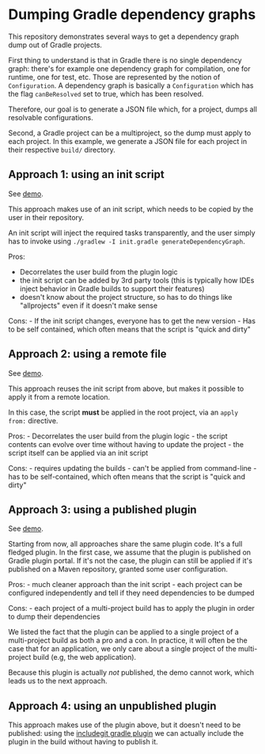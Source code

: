 # Dumping Gradle dependency graphs

This repository demonstrates several ways to get a dependency graph dump out of Gradle projects.

First thing to understand is that in Gradle there is no single dependency graph: there's for example one dependency graph for compilation, one for runtime, one for test, etc.
Those are represented by the notion of `Configuration`.
A dependency graph is basically a `Configuration` which has the flag `canBeResolved` set to true, which has been resolved.

Therefore, our goal is to generate a JSON file which, for a project, dumps all resolvable configurations.

Second, a Gradle project can be a multiproject, so the dump must apply to each project.
In this example, we generate a JSON file for each project in their respective `build/` directory.

## Approach 1: using an init script

See [demo](demos/using-init/README.md).

This approach makes use of an init script, which needs to be copied by the user in their repository.

An init script will inject the required tasks transparently, and the user simply has to invoke using `./gradlew -I init.gradle generateDependencyGraph`.

Pros:
   - Decorrelates the user build from the plugin logic
   - the init script can be added by 3rd party tools (this is typically how IDEs inject behavior in Gradle builds to support their features)
   - doesn't know about the project structure, so has to do things like "allprojects" even if it doesn't make sense

Cons:
    - If the init script changes, everyone has to get the new version
    - Has to be self contained, which often means that the script is "quick and dirty"

## Approach 2: using a remote file

See [demo](demos/using-remote/README.md).

This approach reuses the init script from above, but makes it possible to apply it from a remote location.

In this case, the script **must** be applied in the root project, via an `apply from:` directive.

Pros:
    - Decorrelates the user build from the plugin logic
    - the script contents can evolve over time without having to update the project
    - the script itself can be applied via an init script

Cons:
    - requires updating the builds
    - can't be applied from command-line
    - has to be self-contained, which often means that the script is "quick and dirty"

## Approach 3: using a published plugin

See [demo](demos/using-published-plugin/README.md).

Starting from now, all approaches share the same plugin code.
It's a full fledged plugin.
In the first case, we assume that the plugin is published on Gradle plugin portal.
If it's not the case, the plugin can still be applied if it's published on a Maven repository, granted some user configuration.

Pros:
    - much cleaner approach than the init script
    - each project can be configured independently and tell if they need dependencies to be dumped

Cons:
    - each project of a multi-project build has to apply the plugin in order to dump their dependencies

We listed the fact that the plugin can be applied to a single project of a multi-project build as both a pro and a con.
In practice, it will often be the case that for an application, we only care about a single project of the multi-project build (e.g, the web application).

Because this plugin is actually _not_ published, the demo cannot work, which leads us to the next approach.

## Approach 4: using an unpublished plugin

This approach makes use of the plugin above, but it doesn't need to be published: using the [includegit gradle plugin](https://melix.github.io/includegit-gradle-plugin/latest/index.html) we can actually include the plugin in the build without having to publish it.
